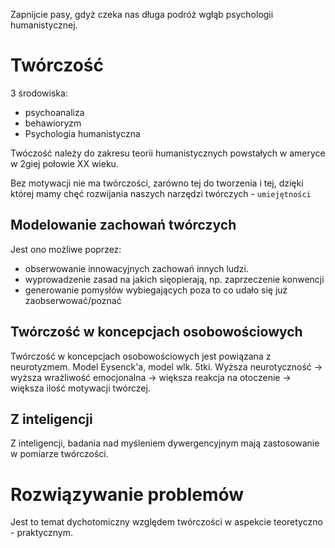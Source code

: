 Zapnijcie pasy, gdyż czeka nas długa podróż wgłąb psychologii humanistycznej.

# Twórczość

3 środowiska:
- psychoanaliza
- behawioryzm
- Psychologia humanistyczna

Twóczość należy do zakresu teorii humanistycznych powstałych w ameryce w 2giej połowie XX wieku.

Bez motywacji nie ma twórczości, zarówno tej do tworzenia i tej, dzięki której mamy chęć rozwijania naszych narzędzi twórczych - `umiejętności`

## Modelowanie zachowań twórczych

Jest ono możliwe poprzez:
- obserwowanie innowacyjnych zachowań innych ludzi.
- wyprowadzenie zasad na jakich sięopierają, np. zaprzeczenie konwencji
- generowanie pomysłów wybiegających poza to co udało się już zaobserwować/poznać

## Twórczość w koncepcjach osobowościowych

Twórczość w koncepcjach osobowościowych jest powiązana z neurotyzmem.
Model Eysenck'a, model wlk. 5tki.
Wyższa neurotyczność -> wyższa wrażliwość emocjonalna -> większa reakcja na otoczenie -> większa ilość motywacji twórczej.

## Z inteligencji

Z inteligencji, badania nad myśleniem dywergencyjnym mają zastosowanie w pomiarze twórczości.

# Rozwiązywanie problemów

Jest to temat dychotomiczny względem twórczości w aspekcie teoretyczno - praktycznym. 
